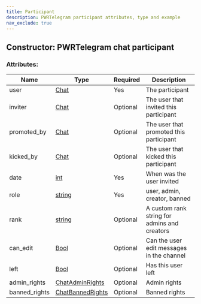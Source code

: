 ```yaml
---
title: Participant
description: PWRTelegram participant attributes, type and example
nav_exclude: true
---
```

## Constructor: PWRTelegram chat participant  



### Attributes:

| Name     |    Type       | Required | Description|
|----------|---------------|----------|------------|
|user|[Chat](Chat.html) | Yes| The participant|
|inviter|[Chat](Chat.html) | Optional|The user that invited this participant|
|promoted_by|[Chat](Chat.html) | Optional|The user that promoted this participant|
|kicked_by|[Chat](Chat.html) | Optional|The user that kicked this participant|
|date|[int](API_docs/types/int.html) | Yes|When was the user invited|
|role|[string](API_docs/types/string.html) | Yes|user, admin, creator, banned|
|rank|[string](API_docs/types/string.html) | Optional|A custom rank string for admins and creators|
|can_edit|[Bool](API_docs/types/Bool.html) | Optional|Can the user edit messages in the channel|
|left|[Bool](API_docs/types/Bool.html) | Optional|Has this user left|
|admin_rights|[ChatAdminRights](API_docs/types/ChatAdminRights.html) | Optional|Admin rights|
|banned_rights|[ChatBannedRights](API_docs/types/ChatBannedRights.html) | Optional|Banned rights|
